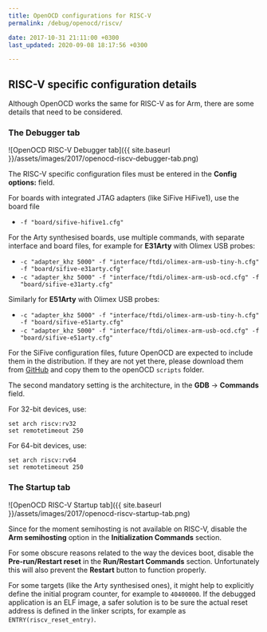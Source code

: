 ```yaml
---
title: OpenOCD configurations for RISC-V
permalink: /debug/openocd/riscv/

date: 2017-10-31 21:11:00 +0300
last_updated: 2020-09-08 18:17:56 +0300

---
```


## RISC-V specific configuration details

Although OpenOCD works the same for RISC-V as for Arm, there are some
details that need to be considered.

### The Debugger tab

![OpenOCD RISC-V Debugger tab]({{ site.baseurl }}/assets/images/2017/openocd-riscv-debugger-tab.png)

The RISC-V specific configuration files must be entered in the
**Config options:** field.

For boards with integrated JTAG adapters (like SiFive HiFive1), use
the board file

- `-f "board/sifive-hifive1.cfg"`

For the Arty synthesised boards, use multiple commands, with
separate interface and board files, for example for **E31Arty**
with Olimex USB probes:

- `-c "adapter_khz 5000" -f "interface/ftdi/olimex-arm-usb-tiny-h.cfg" -f "board/sifive-e31arty.cfg"`
- `-c "adapter_khz 5000" -f "interface/ftdi/olimex-arm-usb-ocd.cfg" -f "board/sifive-e31arty.cfg"`

Similarly for **E51Arty** with Olimex USB probes:

- `-c "adapter_khz 5000" -f "interface/ftdi/olimex-arm-usb-tiny-h.cfg" -f "board/sifive-e51arty.cfg"`
- `-c "adapter_khz 5000" -f "interface/ftdi/olimex-arm-usb-ocd.cfg" -f "board/sifive-e51arty.cfg"`

For the SiFive configuration files, future OpenOCD are expected to
include them in the distribution. If they are not yet there, please
download them from
[GitHub](https://github.com/gnu-mcu-eclipse/openocd/tree/gnu-mcu-eclipse-dev/tcl/board)
and copy them to the openOCD `scripts` folder.

The second mandatory setting is the architecture, in the
**GDB** → **Commands** field.

For 32-bit devices, use:

```console
set arch riscv:rv32
set remotetimeout 250
```

For 64-bit devices, use:

```console
set arch riscv:rv64
set remotetimeout 250
```

### The Startup tab

![OpenOCD RISC-V Startup tab]({{ site.baseurl }}/assets/images/2017/openocd-riscv-startup-tab.png)

Since for the moment semihosting is not available on RISC-V, disable
the **Arm semihosting** option in the **Initialization Commands** section.

For some obscure reasons related to the way the devices boot, disable
the **Pre-run/Restart reset** in the **Run/Restart Commands** section.
Unfortunately this will also prevent the **Restart** button to function
properly.

For some targets (like the Arty synthesised ones), it might help to
explicitly define the initial program counter, for example to `40400000`.
If the debugged application is an ELF image, a safer solution is to be
sure the actual reset address is defined in the linker scripts, for
example as `ENTRY(riscv_reset_entry)`.
